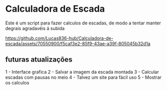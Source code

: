 # Calculadora de Escada
Este é um script para fazer calculos de escadas, de modo a tentar manter degrais agradavéis á subida 

https://github.com/Lucas836-hub/Calculadora-de-escada/assets/70550900/f5caf3e2-85f9-43ae-a39f-805045b32d1a



## futuras atualizações

1 - Interface grafica
2 - Salvar a imagem da escada montada
3 - Calcular escadas com pausas no meio
4 - Talvez um site para fácil uso
5 - Mostrar os calculos

